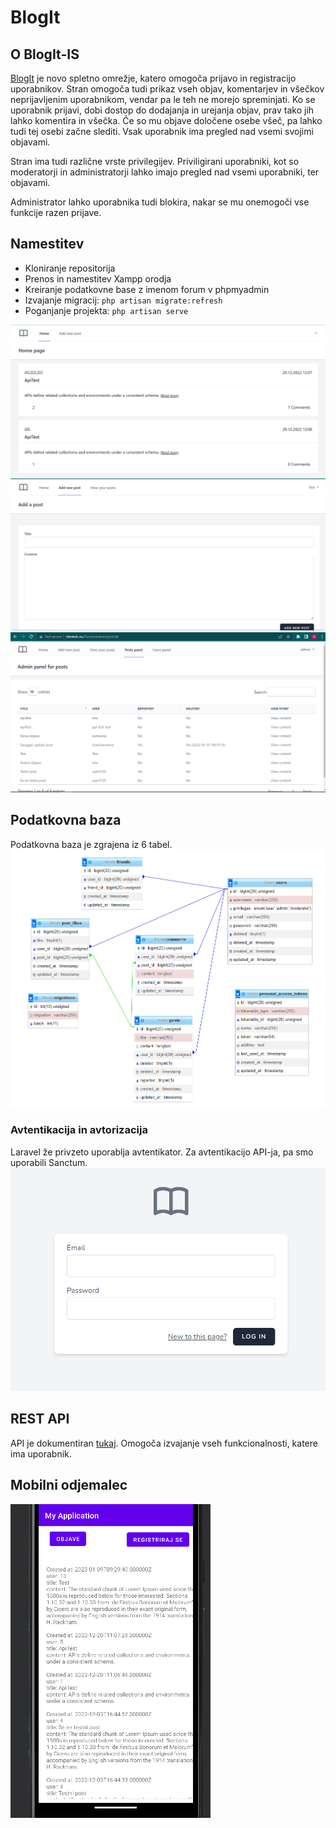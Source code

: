 
# BlogIt

## O BlogIt-IS
[BlogIt](https://tilenkelc.eu/Forum) je novo spletno omrežje, katero omogoča prijavo in registracijo uporabnikov. Stran omogoča tudi prikaz vseh objav, komentarjev in všečkov neprijavljenim uporabnikom, vendar pa le teh ne morejo spreminjati. Ko se uporabnik prijavi, dobi dostop do dodajanja in urejanja objav, prav tako jih lahko komentira in všečka. Če so mu objave določene osebe všeč, pa lahko tudi tej osebi začne slediti. Vsak uporabnik ima pregled nad vsemi svojimi objavami.

Stran ima tudi različne vrste privilegijev. Priviligirani uporabniki, kot so moderatorji in administratorji lahko imajo pregled nad vsemi uporabniki, ter objavami.

Administrator lahko uporabnika tudi blokira, nakar se mu onemogoči vse funkcije razen prijave.

## Namestitev
* Kloniranje repositorija
* Prenos in namestitev Xampp orodja
* Kreiranje podatkovne base z imenom forum v phpmyadmin
* Izvajanje migracij: `php artisan migrate:refresh`
* Poganjanje projekta: `php artisan serve`

![Landing Page](https://github.com/TilenKelc/Forum/blob/main/images/Screenshot_2023-01-09_102537.png)
![Add post](https://github.com/TilenKelc/Forum/blob/main/images/Screenshot_2023-01-09_102854.png)
![Admin page](https://github.com/TilenKelc/Forum/blob/main/images/image.png)

## Podatkovna baza
Podatkovna baza je zgrajena iz 6 tabel. 
![Database Scheme](https://github.com/TilenKelc/Forum/blob/main/images/pb.jpg)

### Avtentikacija in avtorizacija
Laravel že privzeto uporablja avtentikator. Za avtentikacijo API-ja, pa smo uporabili Sanctum.
![login](https://github.com/TilenKelc/Forum/blob/main/images/Screenshot_2023-01-09_102617.png)

## REST API
API je dokumentiran [tukaj](https://tilenkelc.eu/Forum/api/documentation). Omogoča izvajanje vseh funkcionalnosti, katere ima uporabnik.

## Mobilni odjemalec
![mobile](https://github.com/TilenKelc/Forum/blob/main/images/Screenshot_2023-01-09_113025.png)
